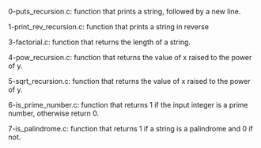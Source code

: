 0-puts_recursion.c: function that prints a string, followed by a new line.

1-print_rev_recursion.c: function that prints a string in reverse

3-factorial.c: function that returns the length of a string.

4-pow_recursion.c: function that returns the value of x raised to the
power of y.

5-sqrt_recursion.c: function that returns the value of x raised to the power of y.

6-is_prime_number.c: function that returns 1 if the input integer is a prime number, otherwise return 0.

7-is_palindrome.c: function that returns 1 if a string is a palindrome and 0 if not.


